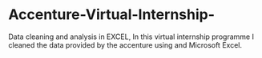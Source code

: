 # Accenture-Virtual-Internship-
Data cleaning and analysis in EXCEL,
In this virtual internship programme I cleaned the data provided by the accenture using and Microsoft Excel.
